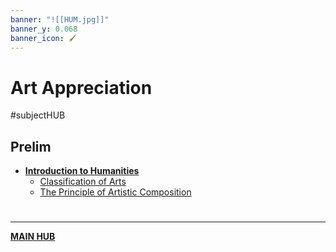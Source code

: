 ```yaml
---
banner: "![[HUM.jpg]]"
banner_y: 0.068
banner_icon: 🖌️
---
```

# Art Appreciation
#subjectHUB 

## Prelim
- [**Introduction to Humanities**](HUMintro.md)
	- [Classification of Arts](ClassificationofArts)
	- [The Principle of Artistic Composition](PrincipleArtisticComposition)

# 
---
**[MAIN HUB](MAINBSIT.md)**